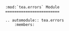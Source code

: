 ```{eval-rst}
:mod:`tea.errors` Module
========================

.. automodule:: tea.errors
    :members:
```